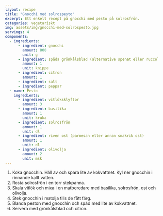 ```yaml
---
layout: recipe
title: "Gnocchi med solrospesto"
excerpt: Ett enkelt recept på gnocchi med pesto på solrosfrön.
categories: vegetariskt
img: assets/img/gnocchi-med-solrospesto.jpg
servings: 4
components:
  - ingredients:
      - ingredient: gnocchi
        amount: 800
        unit: g
      - ingredient: späda grönkålsblad (alternative spenat eller ruccola)
        amount: 1
        unit: knippe
      - ingredient: citron
        amount: 1
      - ingredient: salt
      - ingredient: peppar
  - name: Pesto
    ingredients:
      - ingredient: vitlöksklyftor
        amount: 3
      - ingredient: basilika
        amount: 1
        unit: kruka
      - ingredient: solrosfrön
        amount: 1
        unit: dl
      - ingredient: riven ost (parmesan eller annan smakrik ost)
        amount: 1
        unit: dl
      - ingredient: olivolja
        amount: 2
        unit: msk
---
```


1. Koka gnocchin. Häll av och spara lite av kokvattnet. Kyl ner gnocchin i rinnande kallt vatten.
2. Rosta solrosfrön i en torr stekpanna.
3. Skala vitlök och mixa i en matberedare med basilika, solrosfrön, ost och olivolja.
4. Stek gnocchin i matolja tills de fått färg.
5. Blanda peston med gnocchin och späd med lite av kokvattnet.
6. Servera med grönkålsblad och citron.
